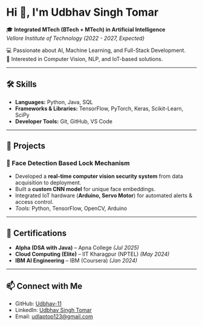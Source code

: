 # Hi 👋, I'm Udbhav Singh Tomar  

🎓 **Integrated MTech (BTech + MTech) in Artificial Intelligence**  
*Vellore Institute of Technology (2022 - 2027, Expected)*  

💻 Passionate about AI, Machine Learning, and Full-Stack Development.  
🚀 Interested in Computer Vision, NLP, and IoT-based solutions.  

---

## 🛠️ Skills  
- **Languages:** Python, Java, SQL  
- **Frameworks & Libraries:** TensorFlow, PyTorch, Keras, Scikit-Learn, SciPy  
- **Developer Tools:** Git, GitHub, VS Code  

---

## 📂 Projects  

### 🔐 Face Detection Based Lock Mechanism  
- Developed a **real-time computer vision security system** from data acquisition to deployment.  
- Built a **custom CNN model** for unique face embeddings.  
- Integrated IoT hardware (**Arduino, Servo Motor**) for automated alerts & access control.  
- *Tools:* Python, TensorFlow, OpenCV, Arduino  

---

## 📜 Certifications  
- **Alpha (DSA with Java)** – Apna College *(Jul 2025)*  
- **Cloud Computing (Elite)** – IIT Kharagpur (NPTEL) *(May 2024)*  
- **IBM AI Engineering** – IBM (Coursera) *(Jan 2024)*  

---

## 📫 Connect with Me  
- GitHub: [Udbhav-11](https://github.com/Udbhav-11)  
- LinkedIn: [Udbhav Singh Tomar](https://www.linkedin.com/in/udbhav-singh-tomar-559b91251/)  
- Email: [udlaptop123@gmail.com](mailto:udlaptop123@gmail.com)  
